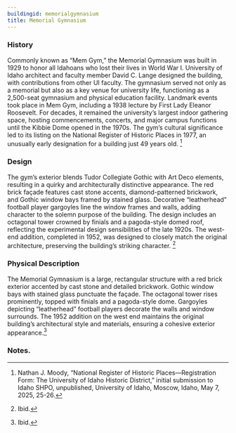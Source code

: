 ```yaml
---
buildingid: memorialgymnasium
title: Memorial Gymnasium
---
```


### History

Commonly known as “Mem Gym,” the Memorial Gymnasium was built in 1929 to honor all Idahoans who lost their lives in World War I. University of Idaho architect and faculty member David C. Lange designed the building, with contributions from other UI faculty. The gymnasium served not only as a memorial but also as a key venue for university life, functioning as a 2,500-seat gymnasium and physical education facility. Landmark events took place in Mem Gym, including a 1938 lecture by First Lady Eleanor Roosevelt. For decades, it remained the university’s largest indoor gathering space, hosting commencements, concerts, and major campus functions until the Kibbie Dome opened in the 1970s. The gym’s cultural significance led to its listing on the National Register of Historic Places in 1977, an unusually early designation for a building just 49 years old. [^1] 

### Design

The gym’s exterior blends Tudor Collegiate Gothic with Art Deco elements, resulting in a quirky and architecturally distinctive appearance. The red brick façade features cast stone accents, diamond-patterned brickwork, and Gothic window bays framed by stained glass. Decorative “leatherhead” football player gargoyles line the window frames and walls, adding character to the solemn purpose of the building. The design includes an octagonal tower crowned by finials and a pagoda-style domed roof, reflecting the experimental design sensibilities of the late 1920s. The west-end addition, completed in 1952, was designed to closely match the original architecture, preserving the building’s striking character. [^2] 

### Physical Description

The Memorial Gymnasium is a large, rectangular structure with a red brick exterior accented by cast stone and detailed brickwork. Gothic window bays with stained glass punctuate the façade. The octagonal tower rises prominently, topped with finials and a pagoda-style dome. Gargoyles depicting “leatherhead” football players decorate the walls and window surrounds. The 1952 addition on the west end maintains the original building’s architectural style and materials, ensuring a cohesive exterior appearance.[^3]  

### Notes. 
[^1]: Nathan J. Moody, “National Register of Historic Places—Registration Form: The University of Idaho Historic District,” initial submission to Idaho SHPO, unpublished, University of Idaho, Moscow, Idaho, May 7, 2025, 25-26.  
[^2]: Ibid.  
[^3]: Ibid.   